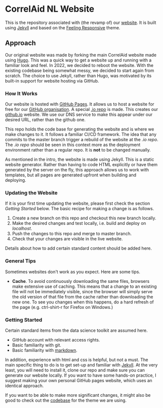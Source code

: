 # CorrelAid NL Website
This is the repository associated with (the revamp of) our [website](https://correlaid.nl/). 
It is built using [Jekyll](https://jekyllrb.com/) 
and based on the [Feeling Responsive](http://phlow.github.io/feeling-responsive/) theme.

## Approach
Our original website was made by forking the main CorrelAid website made using [Hugo](https://gohugo.io/).
This was a quick way to get a website up and running with a familiar look and feel.
In 2022, we decided to reboot the website. 
With the existing codebase being somewhat messy, we decided to start again from scratch.
The choice to use Jekyll, rather than Hugo, was motivated by its built-in support for website hosting via GitHub.

### How It Works
Our website is hosted with [GitHub Pages](https://pages.github.com/).
It allows us to host a website for free for our [GitHub organisation](https://github.com/CorrelAidxNL).
A special [.io repo](https://github.com/CorrelAidxNL/CorrelAidxNL.github.io) is made.
This creates our [github.io](https://CorrelAidxNL.github.io) website.
We use our DNS service to make this appear under our desired URL, rather than the github one.

This repo holds the code base for generating the website and is where we make changes to it.
It follows a familiar CI/CD framework. 
The idea that any commits to the master branch trigger a rebuild of the website at the _.io repo_. 
The _.io repo_ should be seen in this context more as the deployment environment rather than a regular repo.
It is __not__ to be changed manually.

As mentioned in the intro, the website is made using Jekyll.
This is a static website generator.
Rather than having to code HTML explicitly or have them generated by the server on the fly, 
this approach allows us to work with templates, but all pages are generated upfront when building and deploying. 

### Updating the Website 
If it is your first time updating the website, please first check the section _Getting Started_ below.
The basic recipe for making a change is as follows.
1. Create a new branch on this repo and checkout this new branch locally.
2. Make the desired changes and test locally, i.e. build and deploy on _localhost_.
3. Push the changes to this repo and merge to master branch.
4. Check that your changes are visible in the live website.

Details about how to add certain standard content should be added here.

### General Tips
Sometimes websites don't work as you expect. Here are some tips.
* __Cache__. To avoid continuously downloading the same files, browsers make extensive use of caching.
This means that a change to an existing file will not be immediately visible, 
since the browser will simply serve the old version of that file from the cache rather than downloading the new one.
To see you changes when this happens, do a hard refresh of the page (e.g. ctrl-shirt-r for Firefox on Windows.)

### Getting Started
Certain standard items from the data science toolkit are assumed here.
* GitHub account with relevant access rights.
* Basic familiarity with git.
* Basic familiarity with [markdown](https://daringfireball.net/projects/markdown/).

In addition, experience with html and css is helpful, but not a must.
The main specific thing to do is to get set-up and familiar with [Jekyll](https://jekyllrb.com/docs/).
At the very least, you will need to install it, clone our repo and make sure you can generate our website locally.
If you want to have some hands-on practice, 
I suggest making your own personal GitHub pages website, which uses an identical approach.
 
If you want to be able to make more significant changes, 
it might also be good to check out the [codebase](https://github.com/Phlow/feeling-responsive) for the theme we are using.